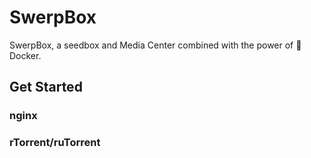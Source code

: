 # SwerpBox

SwerpBox, a seedbox and Media Center combined with the power of  🐳 Docker.  


## Get Started



### nginx


### rTorrent/ruTorrent
